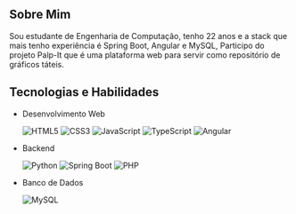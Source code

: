 ## Sobre Mim
Sou estudante de Engenharia de Computação, tenho 22 anos e a stack que mais tenho experiência é Spring Boot, Angular e MySQL, Participo do projeto Palp-It que é uma plataforma web para servir como repositório de gráficos táteis.

## Tecnologias e Habilidades
- Desenvolvimento Web

  ![HTML5](https://cdn.discordapp.com/attachments/1189565527648112691/1194452087879245904/icons8-html-5-48.png?ex=65b06731&is=659df231&hm=b6bfe112a87602375fb7645fc7f84970c636c7d3a05e915136cc27de3674509c&) ![CSS3](https://cdn.discordapp.com/attachments/1189565527648112691/1194453069178617897/icons8-css3-48.png?ex=65b0681b&is=659df31b&hm=53d12e16ea9b83fc3e2df2f6cc8faf875d02d4d5678c7a4ea3f89eb856a4fa11&) ![JavaScript](https://cdn.discordapp.com/attachments/1085586353812672583/1194454531501740114/icons8-javascript-48.png?ex=65b06978&is=659df478&hm=c5093080e3da154c774921a430af8e56d29531fd7d0a6b0a6b87f5c6ebd859e4&) ![TypeScript](https://cdn.discordapp.com/attachments/1085586353812672583/1194454532676124753/icons8-texto-datilografado-48.png?ex=65b06978&is=659df478&hm=6a0070a5d065d2ca5cd9e7ee9fbbf14064cc1cadbfabbd233103da5d8f1ba536&) ![Angular](https://cdn.discordapp.com/attachments/1085586353812672583/1194455104414298222/icons8-angular-48.png?ex=65b06a00&is=659df500&hm=504bcc4f6c70696b7a4a4095ef3590828a9ce9aa1bb30d786d69330fe263b05b&)

- Backend

  ![Python](https://cdn.discordapp.com/attachments/1085586353812672583/1194454532474806312/icons8-python-48.png?ex=65b06978&is=659df478&hm=17974e766de1f716da2c8d26910f69414272e6fe85f0eefdd4992ee0f03eee99&) ![Spring Boot](https://cdn.discordapp.com/attachments/1085586353812672583/1194454531724025886/icons8-logotipo-da-primavera-48.png?ex=65b06978&is=659df478&hm=975edd1b0cb85d0d9ef8d65fe4ab62bfce603665a5ff2b7a0dd77a4d17d68d9a&) ![PHP](https://cdn.discordapp.com/attachments/1085586353812672583/1194454532235743323/icons8-php-48.png?ex=65b06978&is=659df478&hm=54cbbadad626620f88a78bbe1ace71ad183070161fad0d3bd57317aedc95f9f7&)

- Banco de Dados

  ![MySQL](https://cdn.discordapp.com/attachments/1085586353812672583/1194454531950510191/icons8-mysql-48.png?ex=65b06978&is=659df478&hm=092f1201e80b1218b5181d9e46da69fe7bee494d0ad804206a23637ef55e5eae&)
